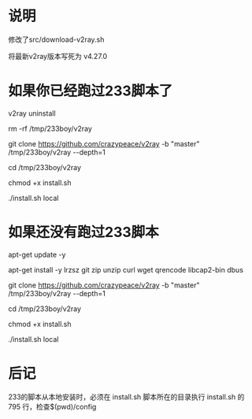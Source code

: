 # 说明
修改了src/download-v2ray.sh

将最新v2ray版本写死为 v4.27.0

# 如果你已经跑过233脚本了
v2ray uninstall

rm -rf /tmp/233boy/v2ray

git clone https://github.com/crazypeace/v2ray -b "master" /tmp/233boy/v2ray --depth=1

cd /tmp/233boy/v2ray

chmod +x install.sh

./install.sh local


# 如果还没有跑过233脚本
apt-get update -y

apt-get install -y lrzsz git zip unzip curl wget qrencode libcap2-bin dbus

git clone https://github.com/crazypeace/v2ray -b "master" /tmp/233boy/v2ray --depth=1

cd /tmp/233boy/v2ray

chmod +x install.sh

./install.sh local

# 后记
233的脚本从本地安装时，必须在 install.sh 脚本所在的目录执行
install.sh 的 795 行，检查$(pwd)/config
